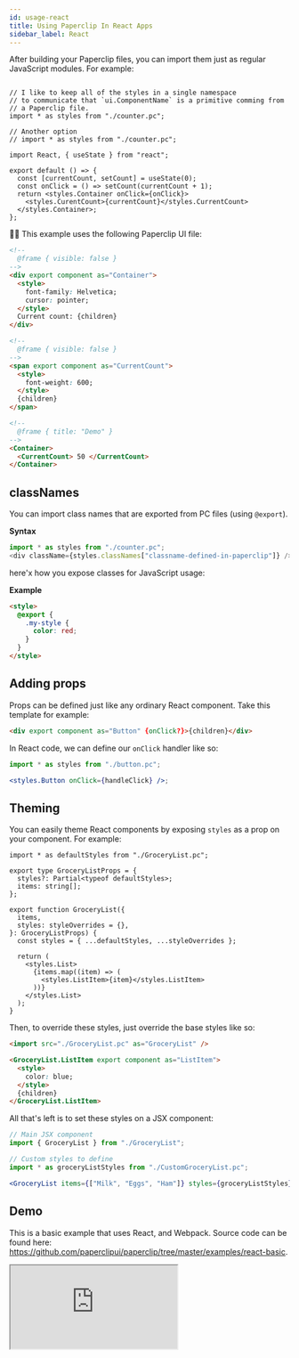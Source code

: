 ```yaml
---
id: usage-react
title: Using Paperclip In React Apps
sidebar_label: React
---
```


After building your Paperclip files, you can import them just as regular JavaScript modules. For example:

```tsx

// I like to keep all of the styles in a single namespace
// to communicate that `ui.ComponentName` is a primitive comming from
// a Paperclip file.
import * as styles from "./counter.pc";

// Another option
// import * as styles from "./counter.pc";

import React, { useState } from "react";

export default () => {
  const [currentCount, setCount] = useState(0);
  const onClick = () => setCount(currentCount + 1);
  return <styles.Container onClick={onClick}>
    <styles.CurentCount>{currentCount}</styles.CurrentCount>
  </styles.Container>;
};
```

☝🏻 This example uses the following Paperclip UI file:

```html live
<!--
  @frame { visible: false }
-->
<div export component as="Container">
  <style>
    font-family: Helvetica;
    cursor: pointer;
  </style>
  Current count: {children}
</div>

<!--
  @frame { visible: false }
-->
<span export component as="CurrentCount">
  <style>
    font-weight: 600;
  </style>
  {children}
</span>

<!--
  @frame { title: "Demo" }
-->
<Container>
  <CurrentCount> 50 </CurrentCount>
</Container>
```

## classNames

You can import class names that are exported from PC files (using `@export`).

**Syntax**

```javascript
import * as styles from "./counter.pc";
<div className={styles.classNames["classname-defined-in-paperclip"]} />;
```

here'x how you expose classes for JavaScript usage:

**Example**

```html
<style>
  @export {
    .my-style {
      color: red;
    }
  }
</style>
```

## Adding props

Props can be defined just like any ordinary React component. Take this template for example:

```html
<div export component as="Button" {onClick?}>{children}</div>
```

In React code, we can define our `onClick` handler like so:

```jsx
import * as styles from "./button.pc";

<styles.Button onClick={handleClick} />;
```

## Theming

You can easily theme React components by exposing `styles` as a prop on your component. For example:

```tsx
import * as defaultStyles from "./GroceryList.pc";

export type GroceryListProps = {
  styles?: Partial<typeof defaultStyles>;
  items: string[];
};

export function GroceryList({
  items,
  styles: styleOverrides = {},
}: GroceryListProps) {
  const styles = { ...defaultStyles, ...styleOverrides };

  return (
    <styles.List>
      {items.map((item) => (
        <styles.ListItem>{item}</styles.ListItem>
      ))}
    </styles.List>
  );
}
```

Then, to override these styles, just override the base styles like so:

```html
<import src="./GroceryList.pc" as="GroceryList" />

<GroceryList.ListItem export component as="ListItem">
  <style>
    color: blue;
  </style>
  {children}
</GroceryList.ListItem>
```

All that's left is to set these styles on a JSX component:

```jsx
// Main JSX component
import { GroceryList } from "./GroceryList";

// Custom styles to define
import * as groceryListStyles from "./CustomGroceryList.pc";

<GroceryList items={["Milk", "Eggs", "Ham"]} styles={groceryListStyles} />;
```

## Demo

This is a basic example that uses React, and Webpack. Source code can be found here: https://github.com/paperclipui/paperclip/tree/master/examples/react-basic.

<iframe src="https://codesandbox.io/embed/github/paperclipui/paperclip/tree/master/examples/react-basic?fontsize=14&hidenavigation=1&module=%2Fsrc%2FGroceryList.tsx&theme=dark"
     style={{width:"100%", height:500, border:0, borderRadius: 4, overflow:"hidden"}}
     title="react-basic"
     allow="accelerometer; ambient-light-sensor; camera; encrypted-media; geolocation; gyroscope; hid; microphone; midi; payment; usb; vr; xr-spatial-tracking"
     sandbox="allow-forms allow-modals allow-popups allow-presentation allow-same-origin allow-scripts"
   ></iframe>
